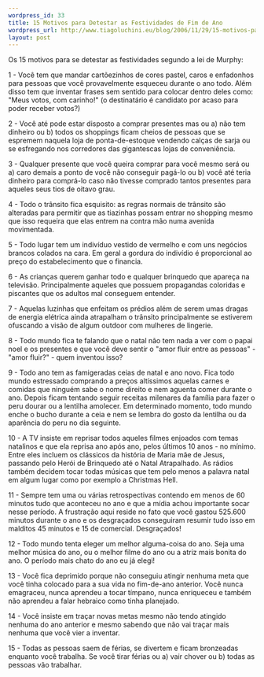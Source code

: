 ```yaml
--- 
wordpress_id: 33
title: 15 Motivos para Detestar as Festividades de Fim de Ano
wordpress_url: http://www.tiagoluchini.eu/blog/2006/11/29/15-motivos-para-detestar-as-festividades-de-fim-de-ano/
layout: post
---
```

Os 15 motivos para se detestar as festividades segundo a lei de Murphy:

1 - Você tem que mandar cartõezinhos de cores pastel, caros e enfadonhos para pessoas que você provavelmente esqueceu durante o ano todo. Além disso tem que inventar frases sem sentido para colocar dentro deles como: "Meus votos, com carinho!" (o destinatário é candidato por acaso para poder receber votos?)

2 - Você até pode estar disposto a comprar presentes mas ou a) não tem dinheiro ou b) todos os shoppings ficam cheios de pessoas que se espremem naquela loja de ponta-de-estoque vendendo calças de sarja ou se esfregando nos corredores das gigantescas lojas de conveniência.

3 - Qualquer presente que você queira comprar para você mesmo será ou a) caro demais a ponto de você não conseguir pagá-lo ou b) você até teria dinheiro para comprá-lo caso não tivesse comprado tantos presentes para aqueles seus tios de oitavo grau.

4 - Todo o trânsito fica esquisito: as regras normais de trânsito são alteradas para permitir que as tiazinhas possam entrar no shopping mesmo que isso requeira que elas entrem na contra mão numa avenida movimentada.

5 - Todo lugar tem um indivíduo vestido de vermelho e com uns negócios brancos colados na cara. Em geral a gordura do indivídio é proporcional ao preço do estabelecimento que o financia.

6 - As crianças querem ganhar todo e qualquer brinquedo que apareça na televisão. Principalmente aqueles que possuem propagandas coloridas e piscantes que os adultos mal conseguem entender.

7 - Aquelas luzinhas que enfeitam os prédios além de serem umas dragas de energia elétrica ainda atrapalham o trânsito principalmente se estiverem ofuscando a visão de algum outdoor com mulheres de lingerie.

8 - Todo mundo fica te falando que o natal não tem nada a ver com o papai noel e os presentes e que você deve sentir o "amor fluir entre as pessoas" - "amor fluir?" - quem inventou isso?

9 - Todo ano tem as famigeradas ceias de natal e ano novo. Fica todo mundo estressado comprando a preços altíssimos aquelas carnes e comidas que ninguém sabe o nome direito e nem aguenta comer durante o ano. Depois ficam tentando seguir receitas milenares da família para fazer o peru dourar ou a lentilha amolecer. Em determinado momento, todo mundo enche o bucho durante a ceia e nem se lembra do gosto da lentilha ou da aparência do peru no dia seguinte.

10 - A TV insiste em reprisar todos aqueles filmes enjoados com temas natalinos e que ela reprisa ano após ano, pelos últimos 10 anos - no mínimo. Entre eles incluem os clássicos da história de Maria mãe de Jesus, passando pelo Herói de Brinquedo até o Natal Atrapalhado. As rádios também decidem tocar todas músicas que tem pelo menos a palavra natal em algum lugar como por exemplo a Christmas Hell.

11 - Sempre tem uma ou várias retrospectivas contendo em menos de 60 minutos tudo que aconteceu no ano e que a mídia achou importante socar nesse período. A frustração aqui reside no fato que você gastou 525.600 minutos durante o ano e os desgraçados conseguiram resumir tudo isso em malditos 45 minutos e 15 de comercial. Desgraçados!

12 - Todo mundo tenta eleger um melhor alguma-coisa do ano. Seja uma melhor música do ano, ou o melhor filme do ano ou a atriz mais bonita do ano. O período mais chato do ano eu já elegi!

13 - Você fica deprimido porque não conseguiu atingir nenhuma meta que você tinha colocado para a sua vida no fim-de-ano anterior. Você nunca emagraceu, nunca aprendeu a tocar tímpano, nunca enriqueceu e também não aprendeu a falar hebraico como tinha planejado.

14 - Você insiste em traçar novas metas mesmo não tendo atingido nenhuma do ano anterior e mesmo sabendo que não vai traçar mais nenhuma que você vier a inventar.

15 - Todas as pessoas saem de férias, se divertem e ficam bronzeadas enquanto você trabalha. Se você tirar férias ou a) vair chover ou b) todas as pessoas vão trabalhar.
